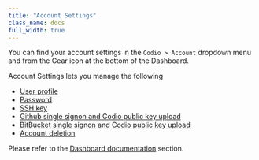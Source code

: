 ```yaml
---
title: "Account Settings"
class_name: docs
full_width: true
---
```


You can find your account settings in the `Codio > Account` dropdown menu and from the Gear icon at the bottom of the Dashboard.

Account Settings lets you manage the following

- [User profile](/docs/dashboard/settings/profile)
- [Password](/docs/dashboard/settings/password)
- [SSH key](/docs/dashboard/settings/public-key)
- [Github single signon and Codio public key upload](/docs/dashboard/settings/acct-github)
- [BitBucket single signon and Codio public key upload](/docs/dashboard/settings/acct-bitbucket)
- [Account deletion](/docs/dashboard/settings/account-delete)



Please refer to the [Dashboard documentation](/docs/dashboard/settings) section.

